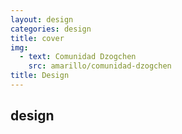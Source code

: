 ```yaml
---
layout: design
categories: design
title: cover
img:
  - text: Comunidad Dzogchen
    src: amarillo/comunidad-dzogchen
title: Design
---
```

## design
